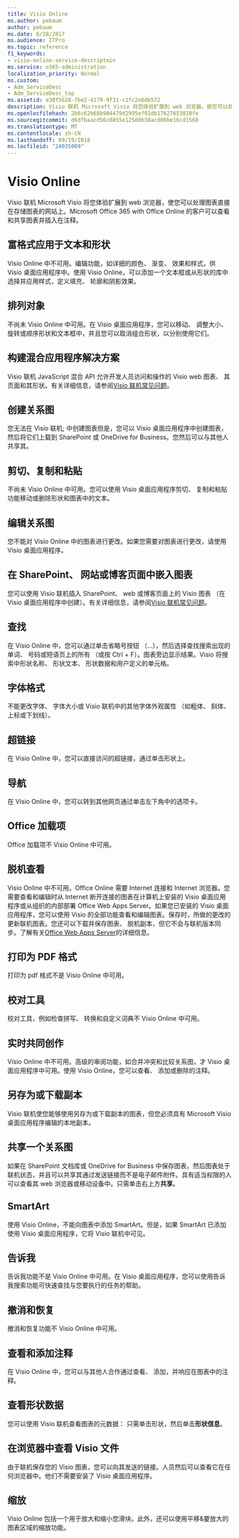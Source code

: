 ```yaml
---
title: Visio Online
ms.author: pebaum
author: pebaum
ms.date: 6/28/2017
ms.audience: ITPro
ms.topic: reference
f1_keywords:
- visio-online-service-descriptoin
ms.service: o365-administration
localization_priority: Normal
ms.custom:
- Adm_ServiceDesc
- Adm_ServiceDesc_top
ms.assetid: e30f5628-7be2-4179-9f31-c1fc2e6db572
description: Visio 联机 Microsoft Visio 将您体验扩展到 web 浏览器，使您可以处理图表直接在存储图表的网站上。Microsoft Office 365 with Office Online 的客户可以查看和共享图表并插入在注释。
ms.openlocfilehash: 2b6c62b68b984479d2995ef91db17627653828fe
ms.sourcegitcommit: d6dfbaacd56c0855e12500b38acd06be16cd1560
ms.translationtype: MT
ms.contentlocale: zh-CN
ms.lasthandoff: 09/19/2018
ms.locfileid: "24035009"
---
```

# <a name="visio-online"></a>Visio Online

Visio 联机 Microsoft Visio 将您体验扩展到 web 浏览器，使您可以处理图表直接在存储图表的网站上。Microsoft Office 365 with Office Online 的客户可以查看和共享图表并插入在注释。
  
## <a name="apply-rich-formatting-to-text-and-shapes"></a>富格式应用于文本和形状
<a name="BM_1"> </a>

Visio Online 中不可用。编辑功能，如详细的颜色、 渐变、 效果和样式，供 Visio 桌面应用程序中。使用 Visio Online，可以添加一个文本框或从形状的库中选择并应用样式，定义填充、 轮廓和阴影效果。
  
## <a name="arrange-objects"></a>排列对象
<a name="BM_2"> </a>

不尚未 Visio Online 中可用。在 Visio 桌面应用程序，您可以移动、 调整大小、 旋转或顺序形状和文本框中，并且您可以取消组合形状，以分别使用它们。 
  
## <a name="build-mashup-solutions"></a>构建混合应用程序解决方案
<a name="BM_3"> </a>

Visio 联机 JavaScript 混合 API 允许开发人员访问和操作的 Visio web 图表、 其页面和其形状。有关详细信息，请参阅[Visio 联机常见问题](https://go.microsoft.com/fwlink/?linkid=825706)。
  
## <a name="create-diagrams"></a>创建关系图
<a name="BM_4"> </a>

您无法在 Visio 联机; 中创建图表但是，您可以 Visio 桌面应用程序中创建图表，然后将它们上载到 SharePoint 或 OneDrive for Business。您然后可以与其他人共享其。
  
## <a name="cut-copy-and-paste"></a>剪切、复制和粘贴
<a name="BM_5"> </a>

不尚未 Visio Online 中可用。您可以使用 Visio 桌面应用程序剪切、 复制和粘贴功能移动或删除形状和图表中的文本。
  
## <a name="edit-diagrams"></a>编辑关系图
<a name="BM_6"> </a>

您不能对 Visio Online 中的图表进行更改。如果您需要对图表进行更改，请使用 Visio 桌面应用程序。
  
## <a name="embed-diagram-in-a-sharepoint-web-or-blog-page"></a>在 SharePoint、 网站或博客页面中嵌入图表
<a name="BM_7"> </a>

您可以使用 Visio 联机插入 SharePoint、 web 或博客页面上的 Visio 图表 （在 Visio 桌面应用程序中创建）。有关详细信息，请参阅[Visio 联机常见问题](https://go.microsoft.com/fwlink/?linkid=825706)。
  
## <a name="find"></a>查找
<a name="BM_8"> </a>

在 Visio Online 中，您可以通过单击省略号按钮 （...），然后选择查找搜索出现的单词、 号码或短语页上的所有 （或按 Ctrl + F）。图表旁边显示结果。Visio 将搜索中形状名称、 形状文本、 形状数据和用户定义的单元格。
  
## <a name="font-formatting"></a>字体格式
<a name="BM_9"> </a>

不能更改字体、 字体大小或 Visio 联机中的其他字体外观属性 （如粗体、 斜体、 上标或下划线）。
  
## <a name="hyperlinks"></a>超链接
<a name="BM_10"> </a>

在 Visio Online 中，您可以直接访问的超链接，通过单击形状上。
  
## <a name="navigation"></a>导航
<a name="BM_11"> </a>

在 Visio Online 中，您可以转到其他网页通过单击左下角中的选项卡。
  
## <a name="office-add-ins"></a>Office 加载项
<a name="BM_12"> </a>

Office 加载项不 Visio Online 中可用。
  
## <a name="offline-viewing"></a>脱机查看
<a name="BM_13"> </a>

Visio Online 中不可用。Office Online 需要 Internet 连接和 Internet 浏览器。您需要查看和编辑时从 Internet 断开连接的图表在计算机上安装的 Visio 桌面应用程序或从组织的内部部署 Office Web Apps Server。如果您已安装的 Visio 桌面应用程序，您可以使用 Visio 的全部功能查看和编辑图表。保存时，所做的更改的更新联机图表。您还可以下载并保存图表、 脱机副本，但它不会与联机版本同步。了解有关[Office Web Apps Server](https://technet.microsoft.com/library/ff431685.aspx)的详细信息。
  
## <a name="print-to-pdf"></a>打印为 PDF 格式
<a name="BM_14"> </a>

打印为 pdf 格式不是 Visio Online 中可用。
  
## <a name="proofing-tools"></a>校对工具
<a name="BM_15"> </a>

校对工具，例如检查拼写、 转换和自定义词典不 Visio Online 中可用。
  
## <a name="real-time-co-authoring"></a>实时共同创作
<a name="BM_16"> </a>

Visio Online 中不可用。高级的审阅功能，如合并冲突和比较关系图，才 Visio 桌面应用程序中可用。使用 Visio Online，您可以查看、 添加或删除的注释。
  
## <a name="save-as-or-download-a-copy"></a>另存为或下载副本
<a name="BM_17"> </a>

Visio 联机使您能够使用另存为或下载副本的图表，但您必须具有 Microsoft Visio 桌面应用程序编辑的本地副本。
  
## <a name="share-a-diagram"></a>共享一个关系图
<a name="BM_18"> </a>

如果在 SharePoint 文档库或 OneDrive for Business 中保存图表，然后图表处于联机状态，并且可以共享其通过发送链接而不是电子邮件附件。具有适当权限的人可以查看其 web 浏览器或移动设备中。只需单击右上方**共享**。 
  
## <a name="smartart"></a>SmartArt
<a name="BM_19"> </a>

使用 Visio Online，不能向图表中添加 SmartArt。但是，如果 SmartArt 已添加使用 Visio 桌面应用程序，它将 Visio 联机中可见。
  
## <a name="tell-me"></a>告诉我
<a name="BM_20"> </a>

告诉我功能不是 Visio Online 中可用。在 Visio 桌面应用程序，您可以使用告诉我搜索功能可快速查找与您要执行的任务的帮助。
  
## <a name="undo-and-redo"></a>撤消和恢复
<a name="BM_21"> </a>

撤消和恢复功能不 Visio Online 中可用。
  
## <a name="view-and-add-comments"></a>查看和添加注释
<a name="BM_22"> </a>

 在 Visio Online 中，您可以与其他人合作通过查看、 添加，并响应在图表中的注释。 
  
## <a name="view-shape-data"></a>查看形状数据
<a name="BM_23"> </a>

您可以使用 Visio 联机查看图表的元数据： 只需单击形状，然后单击**形状信息**。
  
## <a name="view-visio-files-in-the-browser"></a>在浏览器中查看 Visio 文件
<a name="BM_24"> </a>

由于联机保存您的 Visio 图表，您可以向其发送的链接。人员然后可以查看它在任何浏览器中。他们不需要安装了 Visio 桌面应用程序。
  
## <a name="zoom"></a>缩放
<a name="BM_25"> </a>

Visio Online 包括一个用于放大和缩小您滑块。此外，还可以使用平移&amp;要放大的图表区域的缩放功能。
  

